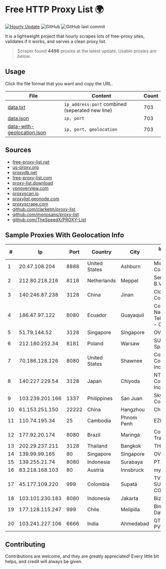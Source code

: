 
# Free HTTP Proxy List 🌍

[![Hourly Update](https://github.com/mertguvencli/http-proxy-list/actions/workflows/main.yml/badge.svg?branch=main)](https://github.com/mertguvencli/http-proxy-list/actions/workflows/main.yml)
![GitHub](https://img.shields.io/github/license/mertguvencli/http-proxy-list)
![GitHub last commit](https://img.shields.io/github/last-commit/mertguvencli/http-proxy-list)

It is a lightweight project that hourly scrapes lots of free-proxy sites, validates if it works, and serves a clean proxy list.


> Scraper found **4498** proxies at the latest update. Usable proxies are below.

## Usage

Click the file format that you want and copy the URL.


|File|Content|Count|
|----|-------|-----|
|[data.txt](https://raw.githubusercontent.com/mertguvencli/http-proxy-list/main/proxy-list/data.txt)|`ip_address:port` combined (seperated new line)|703|
|[data.json](https://raw.githubusercontent.com/mertguvencli/http-proxy-list/main/proxy-list/data.json)|`ip, port`|703|
|[data-with-geolocation.json](https://raw.githubusercontent.com/mertguvencli/http-proxy-list/main/proxy-list/data-with-geolocation.json)|`ip, port, geolocation`|703|

## Sources

* [free-proxy-list.net](https://free-proxy-list.net)
* [us-proxy.org](https://www.us-proxy.org)
* [proxydb.net](http://proxydb.net)
* [free-proxy-list.com](https://free-proxy-list.com/?page=&port=&type%5B%5D=http&type%5B%5D=https&up_time=0&search=Search)
* [proxy-list.download](https://www.proxy-list.download/HTTP)
* [vpnoverview.com](https://vpnoverview.com/privacy/anonymous-browsing/free-proxy-servers)
* [proxyscan.io](https://www.proxyscan.io)
* [proxylist.geonode.com](https://proxylist.geonode.com/api/proxy-list?limit=300&page=1&sort_by=lastChecked&sort_type=desc&protocols=http,https)
* [proxyscrape.com](https://api.proxyscrape.com/v2/?request=displayproxies&protocol=http&timeout=10000&country=all&ssl=all&anonymity=all)
* [github.com/clarketm/proxy-list](https://raw.githubusercontent.com/clarketm/proxy-list/master/proxy-list-raw.txt)
* [github.com/monosans/proxy-list](https://raw.githubusercontent.com/monosans/proxy-list/main/proxies/http.txt)
* [github.com/TheSpeedX/PROXY-List](https://raw.githubusercontent.com/TheSpeedX/PROXY-List/master/http.txt)


## Sample Proxies With Geolocation Info

|#|Ip|Port|Country|City|Internet Service Provider|
|-|--|----|-------|----|-------------------------|
|1|20.47.108.204|8888|United States|Ashburn|Microsoft Corporation|
|2|212.80.218.216|8118|Netherlands|Meppel|Serverius Holding B.V.|
|3|140.246.87.238|3128|China|Jinan|Cloud Computing Corporation|
|4|186.47.97.122|8080|Ecuador|Guayaquil|Corporacion Nacional De Telecomunicaciones - CNT EP|
|5|51.79.144.52|3128|Singapore|Singapore|OVH SAS|
|6|212.180.252.34|8181|Poland|Warsaw|SUPERMEDIA Sp.z.o.o.|
|7|70.186.128.126|8080|United States|Shawnee|Cox Communications Inc.|
|8|140.227.229.54|3128|Japan|Chiyoda|NTT PC Communications, Inc.|
|9|103.239.201.166|1337|Philippines|San Juan|Sky Cable Corporation|
|10|61.153.251.150|22222|China|Hangzhou|Chinanet|
|11|110.74.195.34|25|Cambodia|Phnom Penh|EZECOM limited|
|12|177.92.20.174|8080|Brazil|Maringá|Copel Geração e Transmissão S.A|
|13|202.29.237.211|3128|Thailand|Bangkok|THAINET|
|14|139.99.99.165|80|Singapore|Singapore|OVH SAS|
|15|139.255.21.74|8080|Indonesia|Surabaya|PT. LINKNET|
|16|83.218.168.103|80|Austria|Innsbruck|myNet GmbH|
|17|45.177.109.220|999|Colombia|Supatá|TV AZTECA SUCURSAL COLOMBIA|
|18|103.101.230.183|8080|Indonesia|Jakarta|Biznet Networks|
|19|177.128.115.247|999|Chile|Melipilla|Binet Networking Data Limitada|
|20|103.241.227.106|6666|India|Ahmedabad|GTPL SMC Network PVT LTD|



## Contributing

Contributions are welcome, and they are greatly appreciated! Every
little bit helps, and credit will always be given.

